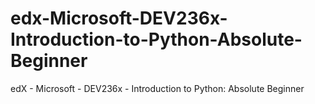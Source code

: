 # edx-Microsoft-DEV236x-Introduction-to-Python-Absolute-Beginner
edX - Microsoft - DEV236x - Introduction to Python: Absolute Beginner


